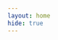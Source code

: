 ```yaml
---
layout: home
hide: true
---
```


<!-- # Ciao

A simple jekyll theme for a personal page.  This text here will be your
*welcome* message, you should be able to use all the *markdown* you want
since this is {% raw %}`{{ content }}`{% endraw %}. You can also use math, both
inline $$ y = f(x) $$ and in display mode:

$$
f(x | \mu, \sigma^2) = \frac{1}{\sqrt{2\pi\sigma^2}}
e^{-\frac{(x - \mu)^2}{2\sigma^2}}
$$

Edit this content in `index.md`.-->



